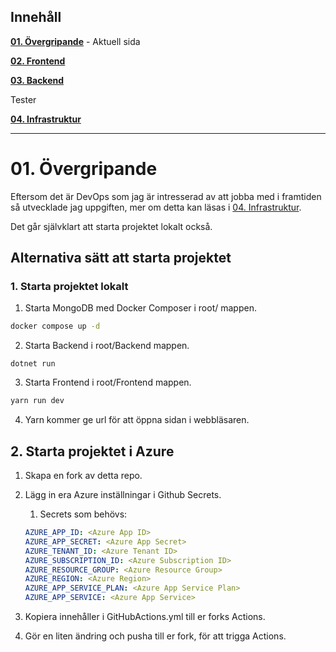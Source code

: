 ﻿
## Innehåll

**[01. Övergripande](01.%20Övergripande.md)** - Aktuell sida

**[02. Frontend](02.%20Frontend.md)**

**[03. Backend](03.%20Bäckend.md)**

Tester

**[04. Infrastruktur](04.%20Infrastruktur.md)**

---

# 01. Övergripande

Eftersom det är DevOps som jag är intresserad av att jobba med i framtiden så utvecklade jag uppgiften, mer om detta
kan läsas i [04. Infrastruktur](04.%20Infrastruktur.md).

Det går självklart att starta projektet lokalt också.


## Alternativa sätt att starta projektet

### 1. Starta projektet lokalt

1. Starta MongoDB med Docker Composer i root/ mappen.
```bash
docker compose up -d
```

2. Starta Backend i root/Backend mappen.
```bas
dotnet run
```

3. Starta Frontend i root/Frontend mappen.
```bash
yarn run dev
```

4. Yarn kommer ge url för att öppna sidan i webbläsaren.


## 2. Starta projektet i Azure
1. Skapa en fork av detta repo.
2. Lägg in era Azure inställningar i Github Secrets.
    
   1. Secrets som behövs:
    ```yaml
    AZURE_APP_ID: <Azure App ID>
    AZURE_APP_SECRET: <Azure App Secret>
    AZURE_TENANT_ID: <Azure Tenant ID>
    AZURE_SUBSCRIPTION_ID: <Azure Subscription ID>
    AZURE_RESOURCE_GROUP: <Azure Resource Group>
    AZURE_REGION: <Azure Region>
    AZURE_APP_SERVICE_PLAN: <Azure App Service Plan>
    AZURE_APP_SERVICE: <Azure App Service>
    ```

3. Kopiera innehåller i GitHubActions.yml till er forks Actions.
4. Gör en liten ändring och pusha till er fork, för att trigga Actions.

